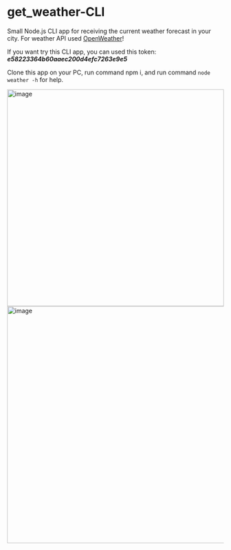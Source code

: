 # get_weather-CLI
Small Node.js CLI app for receiving the current weather forecast in your city.
For weather API used [OpenWeather](https://openweathermap.org "OpenWeather site")!

If you want try this CLI app, you can used this token: ***e58223364b60aaec200d4efc7263e9e5***

Clone this app on your PC, run command npm i, and run command ``node weather -h`` for help.

<img width="504" alt="image" src="https://user-images.githubusercontent.com/33178699/216606139-65c7c6e9-7fb8-4f78-b29c-849604bc416e.png">
<img width="551" alt="image" src="https://user-images.githubusercontent.com/33178699/216606209-8f00ef84-9fe7-4aa1-8b78-b5fbab8ecd6a.png">

